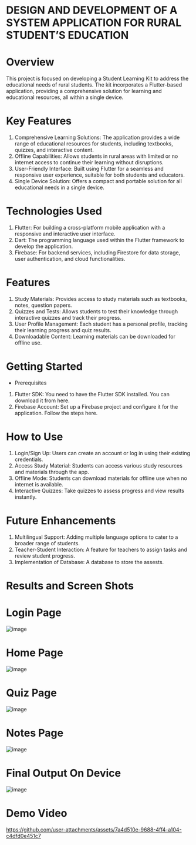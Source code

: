 # DESIGN AND DEVELOPMENT OF A SYSTEM APPLICATION FOR RURAL STUDENT’S EDUCATION
# Overview
This project is focused on developing a Student Learning Kit to address the educational needs of rural students. The kit incorporates a Flutter-based application, providing a comprehensive solution for learning and educational resources, all within a single device.

# Key Features
1. Comprehensive Learning Solutions: The application provides a wide range of educational resources for students, including textbooks, quizzes, and interactive content.
2. Offline Capabilities: Allows students in rural areas with limited or no internet access to continue their learning without disruptions.
3. User-Friendly Interface: Built using Flutter for a seamless and responsive user experience, suitable for both students and educators.
4. Single Device Solution: Offers a compact and portable solution for all educational needs in a single device.

# Technologies Used
1. Flutter: For building a cross-platform mobile application with a responsive and interactive user interface.
2. Dart: The programming language used within the Flutter framework to develop the application.
3. Firebase: For backend services, including Firestore for data storage, user authentication, and cloud functionalities.

# Features
1. Study Materials: Provides access to study materials such as textbooks, notes, question papers.
2. Quizzes and Tests: Allows students to test their knowledge through interactive quizzes and track their progress.
3. User Profile Management: Each student has a personal profile, tracking their learning progress and quiz results.
4. Downloadable Content: Learning materials can be downloaded for offline use.

# Getting Started
* Prerequisites
1. Flutter SDK: You need to have the Flutter SDK installed. You can download it from here.
2. Firebase Account: Set up a Firebase project and configure it for the application. Follow the steps here.

# How to Use
1. Login/Sign Up: Users can create an account or log in using their existing credentials.
2. Access Study Material: Students can access various study resources and materials through the app.
3. Offline Mode: Students can download materials for offline use when no internet is available.
4. Interactive Quizzes: Take quizzes to assess progress and view results instantly.

# Future Enhancements
1. Multilingual Support: Adding multiple language options to cater to a broader range of students.
2. Teacher-Student Interaction: A feature for teachers to assign tasks and review student progress.
3. Implementation of Database: A database to store the assests. 

# Results and Screen Shots
# Login Page
![image](https://github.com/user-attachments/assets/e34d2859-0a00-4543-8ae6-7f8ef0e05657)

# Home Page
![image](https://github.com/user-attachments/assets/c06825e6-12d8-4349-9812-aa153fe8d2fc)

# Quiz Page
![image](https://github.com/user-attachments/assets/fb43c80c-f83b-4522-90a2-1c64595537d5)

# Notes Page
![image](https://github.com/user-attachments/assets/c0402c49-62f6-4ebc-9ec5-a60a4e0449af)

# Final Output On Device
![image](https://github.com/user-attachments/assets/098cf711-7a82-4180-b2aa-a0d0a87cbcc0)





# Demo Video
https://github.com/user-attachments/assets/7a4d510e-9688-4ff4-a104-c4dfd0e451c7

